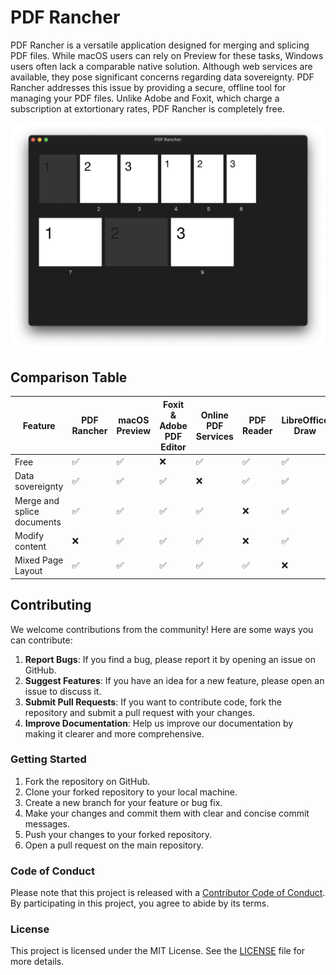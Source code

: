 # PDF Rancher

PDF Rancher is a versatile application designed for merging and splicing PDF files. While macOS users can rely on Preview for these tasks, Windows users often lack a comparable native solution. Although web services are available, they pose significant concerns regarding data sovereignty. PDF Rancher addresses this issue by providing a secure, offline tool for managing your PDF files. Unlike Adobe and Foxit, which charge a subscription at extortionary rates, PDF Rancher is completely free.

![PDF Rancher Screenshot](/doc/screenshot-1.png)

## Comparison Table

| Feature                    | PDF Rancher | macOS Preview | Foxit & Adobe PDF Editor | Online PDF Services | PDF Reader | LibreOffice Draw |
|----------------------------|-------------|---------------|--------------------------|---------------------|------------|------------------|
| Free                       | ✅          | ✅            | ❌                       | ✅                  | ✅         | ✅               |
| Data sovereignty           | ✅          | ✅            | ✅                       | ❌                  | ✅         | ✅               |
| Merge and splice documents | ✅          | ✅            | ✅                       | ✅                  | ❌         | ✅               |
| Modify content             | ❌          | ✅            | ✅                       | ✅                  | ❌         | ✅               |
| Mixed Page Layout          | ✅          | ✅            | ✅                       | ✅                  | ✅         | ❌               |

## Contributing

We welcome contributions from the community! Here are some ways you can contribute:

1. **Report Bugs**: If you find a bug, please report it by opening an issue on GitHub.
2. **Suggest Features**: If you have an idea for a new feature, please open an issue to discuss it.
3. **Submit Pull Requests**: If you want to contribute code, fork the repository and submit a pull request with your changes.
4. **Improve Documentation**: Help us improve our documentation by making it clearer and more comprehensive.

### Getting Started

1. Fork the repository on GitHub.
2. Clone your forked repository to your local machine.
3. Create a new branch for your feature or bug fix.
4. Make your changes and commit them with clear and concise commit messages.
5. Push your changes to your forked repository.
6. Open a pull request on the main repository.

### Code of Conduct

Please note that this project is released with a [Contributor Code of Conduct](CODE_OF_CONDUCT.md). By participating in this project, you agree to abide by its terms.

### License

This project is licensed under the MIT License. See the [LICENSE](LICENSE) file for more details.
